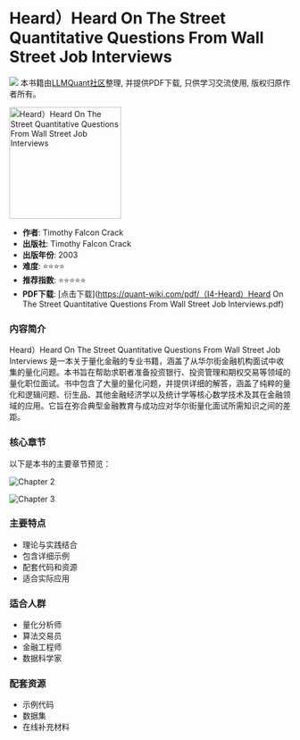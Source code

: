 # Heard）Heard On The Street Quantitative Questions From Wall Street Job Interviews

![](https://fastly.jsdelivr.net/gh/bucketio/img3@main/2024/09/04/1725464231869-e0b2f727-2a0f-4270-bf6c-31ddc350426a.gif)
本书籍由[LLMQuant社区](https://llmquant.com/)整理, 并提供PDF下载, 只供学习交流使用, 版权归原作者所有。

<img src="1.png" alt="Heard）Heard On The Street Quantitative Questions From Wall Street Job Interviews" width="200"/>

- **作者**: Timothy Falcon Crack
- **出版社**: Timothy Falcon Crack
- **出版年份**: 2003
- **难度**: ⭐⭐⭐⭐
- **推荐指数**: ⭐⭐⭐⭐⭐
- **PDF下载**: [点击下载](https://quant-wiki.com/pdf/（I4-Heard）Heard On The Street Quantitative Questions From Wall Street Job Interviews.pdf)

### 内容简介

Heard）Heard On The Street Quantitative Questions From Wall Street Job Interviews 是一本关于量化金融的专业书籍，涵盖了从华尔街金融机构面试中收集的量化问题。本书旨在帮助求职者准备投资银行、投资管理和期权交易等领域的量化职位面试。书中包含了大量的量化问题，并提供详细的解答，涵盖了纯粹的量化和逻辑问题、衍生品、其他金融经济学以及统计学等核心数学技术及其在金融领域的应用。它旨在弥合典型金融教育与成功应对华尔街量化面试所需知识之间的差距。

### 核心章节

以下是本书的主要章节预览：

![Chapter 2](2.png)

![Chapter 3](3.png)

### 主要特点

- 理论与实践结合
- 包含详细示例
- 配套代码和资源
- 适合实际应用

### 适合人群

- 量化分析师
- 算法交易员
- 金融工程师
- 数据科学家

### 配套资源

- 示例代码
- 数据集
- 在线补充材料